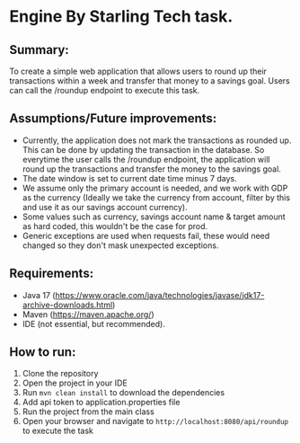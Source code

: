 # Engine By Starling Tech task. 

## Summary:
To  create a simple web application that allows users to round up their transactions within
a week and transfer that money to a savings goal. Users can call the /roundup endpoint to execute this task.

## Assumptions/Future improvements:
- Currently, the application does not mark the transactions as rounded up. This can be done by updating the transaction in the database.
So everytime the user calls the /roundup endpoint, the application will round up the transactions and transfer the money to the savings goal.
- The date window is set to current date time minus 7 days. 
- We assume only the primary account is needed, and we work with GDP as the currency (Ideally we take the currency
from account, filter by this and use it as our savings account currency).
- Some values such as currency, savings account name & target amount as hard coded, this wouldn't be the case for prod.
- Generic exceptions are used when requests fail, these would need changed so they don't mask unexpected exceptions.

## Requirements:
- Java 17 (https://www.oracle.com/java/technologies/javase/jdk17-archive-downloads.html)
- Maven (https://maven.apache.org/)
- IDE (not essential, but recommended).

## How to run:
1. Clone the repository
2. Open the project in your IDE
3. Run `mvn clean install` to download the dependencies
5. Add api token to application.properties file
6. Run the project from the main class
7. Open your browser and navigate to `http://localhost:8080/api/roundup` to execute the task